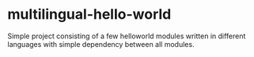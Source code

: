 # multilingual-hello-world
Simple project consisting of a few helloworld modules written in different languages with simple dependency between all modules.
